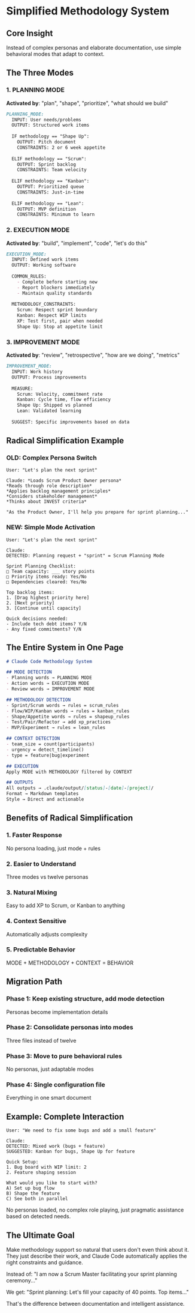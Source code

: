 # Simplified Methodology System

## Core Insight
Instead of complex personas and elaborate documentation, use simple behavioral modes that adapt to context.

## The Three Modes

### 1. PLANNING MODE
**Activated by**: "plan", "shape", "prioritize", "what should we build"

```markdown
PLANNING_MODE:
  INPUT: User needs/problems
  OUTPUT: Structured work items
  
  IF methodology == "Shape Up":
    OUTPUT: Pitch document
    CONSTRAINTS: 2 or 6 week appetite
    
  ELIF methodology == "Scrum":
    OUTPUT: Sprint backlog
    CONSTRAINTS: Team velocity
    
  ELIF methodology == "Kanban":
    OUTPUT: Prioritized queue
    CONSTRAINTS: Just-in-time
    
  ELIF methodology == "Lean":
    OUTPUT: MVP definition
    CONSTRAINTS: Minimum to learn
```

### 2. EXECUTION MODE
**Activated by**: "build", "implement", "code", "let's do this"

```markdown
EXECUTION_MODE:
  INPUT: Defined work items
  OUTPUT: Working software
  
  COMMON_RULES:
    - Complete before starting new
    - Report blockers immediately
    - Maintain quality standards
    
  METHODOLOGY_CONSTRAINTS:
    Scrum: Respect sprint boundary
    Kanban: Respect WIP limits
    XP: Test first, pair when needed
    Shape Up: Stop at appetite limit
```

### 3. IMPROVEMENT MODE
**Activated by**: "review", "retrospective", "how are we doing", "metrics"

```markdown
IMPROVEMENT_MODE:
  INPUT: Work history
  OUTPUT: Process improvements
  
  MEASURE:
    Scrum: Velocity, commitment rate
    Kanban: Cycle time, flow efficiency
    Shape Up: Shipped vs planned
    Lean: Validated learning
    
  SUGGEST: Specific improvements based on data
```

## Radical Simplification Example

### OLD: Complex Persona Switch
```
User: "Let's plan the next sprint"

Claude: *Loads Scrum Product Owner persona*
*Reads through role description*
*Applies backlog management principles*
*Considers stakeholder management*
*Thinks about INVEST criteria*

"As the Product Owner, I'll help you prepare for sprint planning..."
```

### NEW: Simple Mode Activation
```
User: "Let's plan the next sprint"

Claude: 
DETECTED: Planning request + "sprint" = Scrum Planning Mode

Sprint Planning Checklist:
□ Team capacity: ___ story points
□ Priority items ready: Yes/No
□ Dependencies cleared: Yes/No

Top backlog items:
1. [Drag highest priority here]
2. [Next priority]
3. [Continue until capacity]

Quick decisions needed:
- Include tech debt items? Y/N
- Any fixed commitments? Y/N
```

## The Entire System in One Page

```markdown
# Claude Code Methodology System

## MODE DETECTION
- Planning words → PLANNING MODE
- Action words → EXECUTION MODE  
- Review words → IMPROVEMENT MODE

## METHODOLOGY DETECTION
- Sprint/Scrum words → rules = scrum_rules
- Flow/WIP/Kanban words → rules = kanban_rules
- Shape/Appetite words → rules = shapeup_rules
- Test/Pair/Refactor → add xp_practices
- MVP/Experiment → rules = lean_rules

## CONTEXT DETECTION
- team_size = count(participants)
- urgency = detect_timeline()
- type = feature|bug|experiment

## EXECUTION
Apply MODE with METHODOLOGY filtered by CONTEXT

## OUTPUTS
All outputs → .claude/output/[status]-[date]-[project]/
Format → Markdown templates
Style → Direct and actionable
```

## Benefits of Radical Simplification

### 1. Faster Response
No persona loading, just mode + rules

### 2. Easier to Understand
Three modes vs twelve personas

### 3. Natural Mixing
Easy to add XP to Scrum, or Kanban to anything

### 4. Context Sensitive
Automatically adjusts complexity

### 5. Predictable Behavior
MODE + METHODOLOGY + CONTEXT = BEHAVIOR

## Migration Path

### Phase 1: Keep existing structure, add mode detection
Personas become implementation details

### Phase 2: Consolidate personas into modes
Three files instead of twelve

### Phase 3: Move to pure behavioral rules
No personas, just adaptable modes

### Phase 4: Single configuration file
Everything in one smart document

## Example: Complete Interaction

```
User: "We need to fix some bugs and add a small feature"

Claude:
DETECTED: Mixed work (bugs + feature)
SUGGESTED: Kanban for bugs, Shape Up for feature

Quick Setup:
1. Bug board with WIP limit: 2
2. Feature shaping session

What would you like to start with?
A) Set up bug flow
B) Shape the feature  
C) See both in parallel
```

No personas loaded, no complex role playing, just pragmatic assistance based on detected needs.

## The Ultimate Goal

Make methodology support so natural that users don't even think about it. They just describe their work, and Claude Code automatically applies the right constraints and guidance.

Instead of: "I am now a Scrum Master facilitating your sprint planning ceremony..."

We get: "Sprint planning: Let's fill your capacity of 40 points. Top items..."

That's the difference between documentation and intelligent assistance.